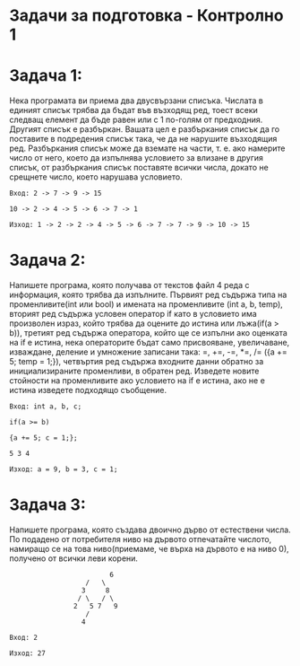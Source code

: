 # Задачи за подготовка - Контролно 1

Задача 1:
=
Нека програмата ви приема два двусвързани списъка. Числата в единият списък трябва да бъдат във възходящ ред, тоест всеки следващ елемент да бъде равен или с 1 по-голям от предходния. Другият списък е разбъркан. Вашата цел е разбъркания списък да го поставите в подредения списък така, че да не нарушите възходящия ред. Разбъркания списък може да вземате на части, т. е. ако намерите число от него, което да изпълнява условието за влизане в другия списък, от разбъркания списък поставяте всички числа, докато не срещнете число, което нарушава условието.

```
Вход: 2 -> 7 -> 9 -> 15

10 -> 2 -> 4 -> 5 -> 6 -> 7 -> 1

Изход: 1 -> 2 -> 2 -> 4 -> 5 -> 6 -> 7 -> 7 -> 9 -> 10 -> 15
```

Задача 2:
=
Напишете програма, която получава от текстов файл 4 реда с информация, която трябва да изпълните. Първият ред съдържа типа на променливите(int или bool) и имената на променливите (int a, b, temp), вторият ред съдържа условен оператор if като в условието има произволен израз, който трябва да оцените до истина или лъжа(if(a > b)), третият ред съдържа оператора, който ще се изпълни ако оценката на if е истина, нека операторите бъдат само присвояване, увеличаване, изваждане, деление и умножение записани така: =, +=, -=, *=, /= ({a += 5; temp = 1;}), четвъртия ред съдържа входните данни обратно за инициализираните променливи, в обратен ред. Изведете новите стойности на променливите ако условието на if е истина, ако не е истина изведете подходящо съобщение.

```
Вход: int a, b, c;

if(a >= b)

{a += 5; c = 1;};

5 3 4

Изход: a = 9, b = 3, c = 1;
```

Задача 3:
=
Напишете програма, която създава двоично дърво от естествени числа. По подадено от потребителя ниво на дървото отпечатайте числото, намиращо се на това ниво(приемаме, че върха на дървото е на ниво 0), получено от всички леви корени.

```
		                 6
                   /   \
                  3     8
                 / \   / \ 
                2   5 7   9 
                   / 
                  4   

Вход: 2

Изход: 27
```
